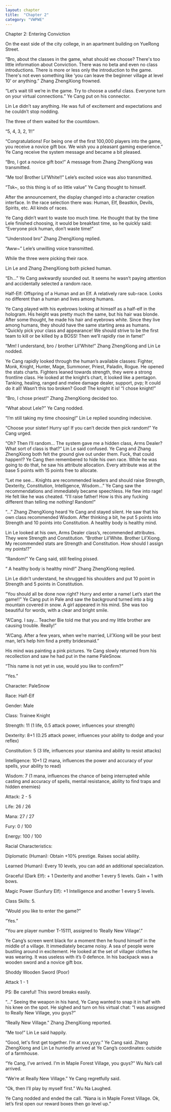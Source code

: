 ```yaml
---
layout: chapter
title:  "Chapter 2"
category: "VWPWE"
---
```


Chapter 2: Entering Conviction

On the east side of the city college, in an apartment building on YueRong Street.

“Bro, about the classes in the game, what should we choose? There's too little information about Conviction. There was no beta and even no class introductions. There is more or less only the introduction to the game. There's not even something like ‘you can leave the beginner village at level 10’ or anything.” Zhang ZhengXiong frowned.

“Let’s wait till we’re in the game. Try to choose a useful class. Everyone turn on your virtual connections.” Ye Cang put on his connector.

Lin Le didn’t say anything. He was full of excitement and expectations and he couldn’t stop nodding.

The three of them waited for the countdown.

“5, 4, 3, 2, 1!!”

“Congratulations! For being one of the first 100,000 players into the game, you receive a novice gift box. We wish you a pleasant gaming experience.” Ye Cang receive the system message and became a bit pleased.

“Bro, I got a novice gift box!” A message from Zhang ZhengXiong was transmitted.

“Me too! Brother Lil’White!!” Lele’s excited voice was also transmitted.

“Tsk~, so this thing is of so little value” Ye Cang thought to himself.

After the announcement, the display changed into a character creation interface. In the race selection there was: Human, Elf, Beastkin, Devils, Spirits, etc. All kinds of races.

Ye Cang didn’t want to waste too much time. He thought that by the time Lele finished choosing, it would be breakfast time, so he quickly said: “Everyone pick human, don’t waste time!”

“Understood bro” Zhang ZhengXiong replied.

“Aww~” Lele’s unwilling voice transmitted. 

While the three were picking their race.

Lin Le and Zhang ZhengXiong both picked human.

“Eh…” Ye Cang awkwardly sounded out. It seems he wasn’t paying attention and accidentally selected a random race.

Half-Elf: Offspring of a Human and an Elf. A relatively rare sub-race. Looks no different than a human and lives among humans.

Ye Cang played with his eyebrows looking at himself as a half-elf in the hologram. His height was pretty much the same, but his hair was blonde. After some thought, he made his hair and eyebrows white. Since they live among humans, they should have the same starting area as humans. “Quickly pick your class and appearance! We should strive to be the first team to kill or be killed by a BOSS! Then we’ll rapidly rise in fame!”

“Mm! I understand, bro / brother Lil’White!” Zhang ZhengXiong and Lin Le nodded.

Ye Cang rapidly looked through the human’s available classes: Fighter, Monk, Knight, Hunter, Mage, Summoner, Priest, Paladin, Rogue. He opened the stats charts. Fighters leaned towards strength, they were a strong frontline class. He looked at the knight’s chart, it looked like a pentagon. Tanking, healing, ranged and melee damage dealer, support, pvp; It could do it all! Wasn’t this too broken? Good! The knight it is! “I chose knight!”

“Bro, I chose priest!” Zhang ZhengXiong decided too.

“What about Lele?” Ye Cang nodded.

“I’m still taking my time choosing!” Lin Le replied sounding indecisive.

“Choose your sister! Hurry up! If you can’t decide then pick random!” Ye Cang urged.

“Oh? Then I’ll random... The system gave me a hidden class, Arms Dealer? What sort of class is that?” Lin Le said confused. Ye Cang and Zhang ZhengXiong both felt the ground give out under them. Fuck, that could happen!? Ye Cang then remembered to hide his own race. While he was going to do that, he saw his attribute allocation. Every attribute was at the base 5 points with 15 points free to allocate. 

“Let me see… Knights are recommended leaders and should raise Strength, Dexterity, Constitution, Intelligence, Wisdom...” Ye Cang saw the recommendations and immediately became speechless. He flew into rage! He felt like he was cheated. “I’ll raise father! How is this any fucking different than telling me nothing! Random!”

“...” Zhang ZhengXiong heard Ye Cang and stayed silent. He saw that his own class recommended Wisdom. After thinking a bit, he put 5 points into Strength and 10 points into Constitution.  A healthy body is healthy mind.

Lin Le looked at his own, Arms Dealer class’s, recommended attributes. They were Strength and Constitution. “Brother Lil’White. Brother Lil’Xiong. My recommended stats are Strength and Constitution. How should I assign my points!?”

“Random!” Ye Cang said, still feeling pissed.

“ A healthy body is healthy mind!” Zhang ZhengXiong replied.

Lin Le didn’t understand, he shrugged his shoulders and put 10 point in Strength and 5 points in Constitution.

“You should all be done now right? Hurry and enter a name! Let’s start the game!!” Ye Cang put in Pale and saw the background turned into a big mountain covered in snow. A girl appeared in his mind. She was too beautiful for words, with a clear and bright smile.

“A’Cang. I say... Teacher Bie told me that you and my little brother are causing trouble. Really!”

“A’Cang. After a few years, when we’re married, Lil’Xiong will be your best man, let’s help him find a pretty bridesmaid.”

His mind was painting a pink pictures. Ye Cang slowly returned from his recollection and saw he had put in the name PaleSnow.

“This name is not yet in use, would you like to confirm?”

“Yes.”

Character: PaleSnow

Race: Half-Elf

Gender: Male

Class: Trainee Knight

Strength: 11 (1 life, 0.5 attack power, influences your strength)

Dexterity: 8+1 (0.25 attack power, influences your ability to dodge and your reflex)

Constitution: 5 (3 life, influences your stamina and ability to resist attacks)

Intelligence: 10+1 (2 mana, influences the power and accuracy of your spells, your ability to read)

Wisdom: 7 (1 mana, influences the chance of being interrupted while casting and accuracy of spells, mental resistance, ability to find traps and hidden enemies)

Attack: 2 - 5

Life: 26 / 26

Mana: 27 / 27

Fury: 0 / 100

Energy: 100 / 100

Racial Characteristics:

Diplomatic (Human): Obtain +10% prestige. Raises social ability.

Learned (Human): Every 10 levels, you can add an additional specialization.

Graceful (Dark Elf): + 1 Dexterity and another 1 every 5 levels. Gain + 1 with bows.

Magic Power (Sunfury Elf): +1 Intelligence and another 1 every 5 levels.

Class Skills: 5.

“Would you like to enter the game?”

“Yes.”

“You are player number T-15111, assigned to ‘Really New Village’.”

Ye Cang’s screen went black for a moment then he found himself in the middle of a village. It immediately became noisy. A sea of people were bustling around in excitement. He looked at the set of villager clothes he was wearing. It was useless with it’s 0 defence. In his backpack was a wooden sword and a novice gift box.  

Shoddy Wooden Sword (Poor)

Attack 1 - 1

PS: Be careful! This sword breaks easily.

“...” Seeing the weapon in his hand, Ye Cang wanted to snap it in half with his knee on the spot. He sighed and turn on his virtual chat: “I was assigned to Really New Village, you guys?”

“Really New Village.” Zhang ZhengXiong reported.

“Me too!” Lin Le said happily.

“Good, let's first get together. I’m at xxx,yyyy.” Ye Cang said. Zhang ZhengXiong and Lin Le hurriedly arrived at Ye Cang’s coordinates: outside of a farmhouse.

“Ye Cang, I’ve arrived. I’m in Maple Forest Village, you guys?” Wu Na’s call arrived.

“We’re at Really New Village.” Ye Cang regretfully said.

“Ok, then I’ll play by myself first.” Wu Na Laughed.

Ye Cang nodded and ended the call. “Nana is in Maple Forest Village. Ok, let’s first open our reward boxes then go level up.”